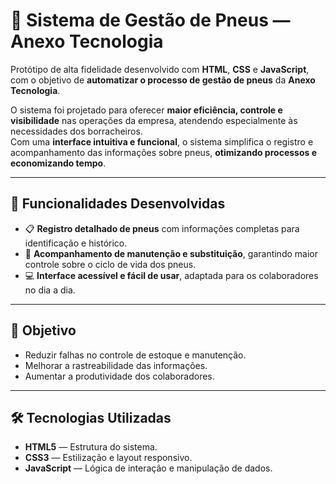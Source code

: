 # 🛞 Sistema de Gestão de Pneus — Anexo Tecnologia

Protótipo de alta fidelidade desenvolvido com **HTML**, **CSS** e **JavaScript**, com o objetivo de **automatizar o processo de gestão de pneus** da **Anexo Tecnologia**.

O sistema foi projetado para oferecer **maior eficiência, controle e visibilidade** nas operações da empresa, atendendo especialmente às necessidades dos borracheiros.  
Com uma **interface intuitiva e funcional**, o sistema simplifica o registro e acompanhamento das informações sobre pneus, **otimizando processos e economizando tempo**.

---

## 📌 Funcionalidades Desenvolvidas
- 📋 **Registro detalhado de pneus** com informações completas para identificação e histórico.
- 🔄 **Acompanhamento de manutenção e substituição**, garantindo maior controle sobre o ciclo de vida dos pneus.
- 💻 **Interface acessível e fácil de usar**, adaptada para os colaboradores no dia a dia.

---

## 🎯 Objetivo
- Reduzir falhas no controle de estoque e manutenção.
- Melhorar a rastreabilidade das informações.
- Aumentar a produtividade dos colaboradores.

---

## 🛠 Tecnologias Utilizadas
- **HTML5** — Estrutura do sistema.
- **CSS3** — Estilização e layout responsivo.
- **JavaScript** — Lógica de interação e manipulação de dados.


